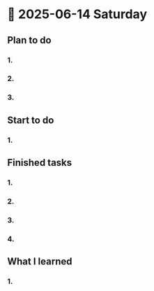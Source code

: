 # 📅 2025-06-14 Saturday

## Plan to do
### 1.
### 2.
### 3.

## Start to do
### 1.

## Finished tasks
### 1.
### 2.
### 3.
### 4.

## What I learned
### 1.
